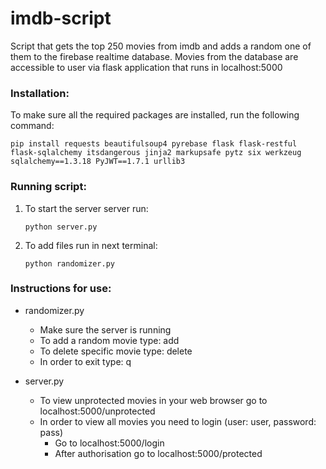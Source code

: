 # imdb-script
Script that gets the top 250 movies from imdb and adds a random one of them to the firebase realtime database.
Movies from the database are accessible to user via flask application that runs in localhost:5000

### Installation:
To make sure all the required packages are installed, run the following command:
```
pip install requests beautifulsoup4 pyrebase flask flask-restful flask-sqlalchemy itsdangerous jinja2 markupsafe pytz six werkzeug sqlalchemy==1.3.18 PyJWT==1.7.1 urllib3
```

### Running script:
1.  To start the server server run:
    ```
    python server.py
    ```
2.  To add files run in next terminal:
    ```
    python randomizer.py
    ```

### Instructions for use:
* randomizer.py
  * Make sure the server is running
  * To add a random movie type: add
  * To delete specific movie type: delete <id>
  * In order to exit type: q
  
* server.py
  * To view unprotected movies in your web browser go to localhost:5000/unprotected
  * In order to view all movies you need to login (user: user, password: pass)
    * Go to localhost:5000/login
    * After authorisation go to localhost:5000/protected
